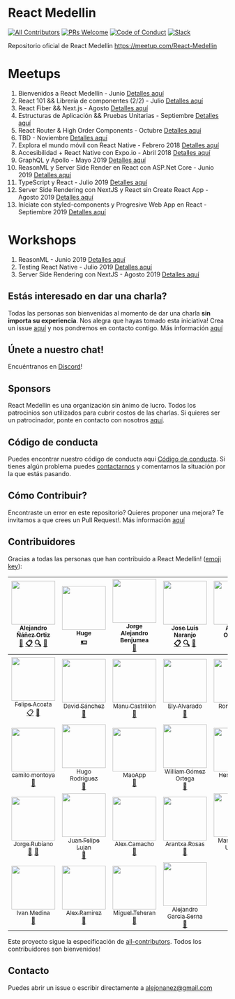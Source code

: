 # React Medellin
[![All Contributors](https://img.shields.io/badge/all_contributors-21-orange.svg?style=flat-square)](#contributors-)
[![PRs Welcome](https://img.shields.io/badge/PRs-welcome-brightgreen.svg?style=flat-square)](http://makeapullrequest.com)
[![Code of Conduct][coc-badge]](#código-de-conducta) [![Slack](https://img.shields.io/badge/chat-on%20slack-brightgreen.svg?style=flat-square)](https://join.slack.com/t/reactmedellin/shared_invite/enQtNzA4MDE1MjY4MjQwLTMzMGI0OTRlMjE2OWY5ZmY4YjcwYTZhMjZiZjBjN2JkZjQ1MWQxYWRiMTJmOThhNmU3ZGYwZjU3NTJmZTA1MmY)

Repositorio oficial de React Medellin https://meetup.com/React-Medellin

# Meetups
1. Bienvenidos a React Medellín - Junio [Detalles aquí](https://github.com/react-medellin/meetup/blob/master/meetups/junio-2017.md)
2. React 101 && Librería de componentes (2/2) - Julio [Detalles aquí](https://github.com/react-medellin/meetup/blob/master/meetups/julio-2017.md)
3. React Fiber && Next.js - Agosto [Detalles aquí](https://github.com/react-medellin/meetup/blob/master/meetups/agosto-2017.md)
4. Estructuras de Aplicación && Pruebas Unitarias - Septiembre [Detalles aquí](https://github.com/react-medellin/meetup/blob/master/meetups/septiembre-2017.md)
5. React Router & High Order Components - Octubre [Detalles aquí](https://github.com/react-medellin/meetup/blob/master/meetups/octubre-2017.md)
6. TBD - Noviembre [Detalles aquí](https://github.com/react-medellin/meetup/blob/master/meetups/noviembre-2017.md)
7. Explora el mundo móvil con React Native - Febrero 2018 [Detalles aquí](https://github.com/react-medellin/meetup/blob/master/meetups/february-2018.md)
8. Accesibilidad + React Native con Expo.io - Abril 2018 [Detalles aquí](https://github.com/react-medellin/meetup/blob/master/meetups/abril-2018.md)
9. GraphQL y Apollo - Mayo 2019 [Detalles aquí](https://github.com/react-medellin/meetup/blob/master/meetups/mayo-2019.md)
10. ReasonML y Server Side Render en React con ASP.Net Core - Junio 2019 [Detalles aquí](https://github.com/react-medellin/meetup/blob/master/meetups/junio-2019.md)
11. TypeScript y React - Julio 2019 [Detalles aquí](https://github.com/react-medellin/meetup/blob/master/meetups/julio-2019.md)
12. Server Side Rendering con NextJS y React sin Create React App - Agosto 2019 [Detalles aquí](https://github.com/react-medellin/meetup/blob/master/meetups/agosto-2019.md)
13. Iníciate con styled-components y Progresive Web App en React - Septiembre 2019 [Detalles aquí](https://github.com/react-medellin/meetup/blob/master/meetups/septiembre-2019.md)

# Workshops

1. ReasonML - Junio 2019 [Detalles aquí](https://github.com/react-medellin/meetup/blob/master/workshops/junio-2019.md)
2. Testing React Native - Julio 2019 [Detalles aquí](https://github.com/react-medellin/meetup/blob/master/workshops/julio-2019.md)
3. Server Side Rendering con NextJS - Agosto 2019 [Detalles aquí](https://github.com/react-medellin/meetup/blob/master/workshops/agosto-2019.md)

## Estás interesado en dar una charla?
Todas las personas son bienvenidas al momento de dar una charla **sin importa su experiencia**. Nos alegra que hayas tomado esta iniciativa! Crea un issue [aquí](https://github.com/react-medellin/meetup/issues) y nos pondremos en contacto contigo. Más información [aquí](CONTRIBUTING.md)

## Únete a nuestro chat!
Encuéntranos en [Discord](https://bit.ly/reactmde-discord)!

## Sponsors

React Medellin es una organización sin ánimo de lucro. Todos los patrocinios son utilizados para cubrir costos de las charlas. Si quieres ser un patrocinador, ponte en contacto con nosotros [aquí](https://github.com/react-medellin/meetup#contacto).

## Código de conducta
Puedes encontrar nuestro código de conducta aquí [Código de conducta](CODE_OF_CONDUCT.md). Si tienes algún problema puedes [contactarnos](https://github.com/react-medellin/meetup#contacto) y comentarnos la situación por la que estás pasando.

## Cómo Contribuir?
Encontraste un error en este repositorio? Quieres proponer una mejora? Te invitamos a que crees un Pull Request!. Más información [aquí](CONTRIBUTING.md)

## Contribuidores

Gracias a todas las personas que han contribuido a React Medellin! ([emoji key](https://github.com/kentcdodds/all-contributors#emoji-key)):

<!-- ALL-CONTRIBUTORS-LIST:START - Do not remove or modify this section -->
| [<img src="https://avatars0.githubusercontent.com/u/464978?v=3" width="100px;"/><br /><sub>Alejandro Ñáñez Ortiz</sub>](http://co.linkedin.com/in/alejandronanez/)<br />[📖](https://github.com/react-medellin/meetup/commits?author=alejandronanez "Documentation") [📋](#eventOrganizing-alejandronanez "Event Organizing") [🔍](#fundingFinding-alejandronanez "Funding Finding") [📢](#talk-alejandronanez "Talks") | [<img src="https://avatars3.githubusercontent.com/u/281742?v=3" width="100px;"/><br /><sub>Huge</sub>](http://hugeinc.com)<br />[💵](#financial-hugeinc "Financial") | [<img src="https://avatars0.githubusercontent.com/u/5565957?v=3" width="100px;"/><br /><sub>Jorge Alejandro Benjumea</sub>](https://github.com/AlejandroBenjumea)<br />[📢](#talk-AlejandroBenjumea "Talks") | [<img src="https://avatars1.githubusercontent.com/u/3025600?v=3" width="100px;"/><br /><sub>Jose Luis Naranjo</sub>](https://co.linkedin.com/in/josenaranjo/en)<br />[📋](#eventOrganizing-josenaranjo "Event Organizing") [🔍](#fundingFinding-josenaranjo "Funding Finding") [📢](#talk-josenaranjo "Talks") | [<img src="https://avatars0.githubusercontent.com/u/18565471?v=3" width="100px;"/><br /><sub>Angela Ordoñez</sub>](http://angelitaooo.github.io)<br />[📋](#eventOrganizing-angelitaooo "Event Organizing") | [<img src="https://avatars0.githubusercontent.com/u/23706543?v=3" width="100px;"/><br /><sub>Simon Hoyos</sub>](https://www.linkedin.com/in/simonhoyos/)<br />[📋](#eventOrganizing-simonhoyos "Event Organizing") [📢](#talk-simonhoyos "Talks") | [<img src="https://avatars0.githubusercontent.com/u/19862755?v=4" width="100px;"/><br /><sub>jmgr2996</sub>](https://github.com/jmgr2996)<br />[📋](#eventOrganizing-jmgr2996 "Event Organizing") [📢](#talk-jmgr2996 "Talks") |
| :---: | :---: | :---: | :---: | :---: | :---: | :---: |
| [<img src="https://avatars2.githubusercontent.com/u/17883219?v=4" width="100px;"/><br /><sub>Felipe Acosta</sub>](http://felipeacosta.co)<br />[📋](#eventOrganizing-facosta0787 "Event Organizing") [📢](#talk-facosta0787 "Talks") | [<img src="https://avatars2.githubusercontent.com/u/2999604?v=4" width="100px;"/><br /><sub>David Sánchez</sub>](https://twitter.com/d4vsanchez)<br />[📢](#talk-d4vsanchez "Talks") | [<img src="https://avatars2.githubusercontent.com/u/10585946?v=4" width="100px;"/><br /><sub>Manu Castrillon</sub>](https://www.manuela.dev/)<br />[📢](#talk-ManuCastrillonM "Talks") | [<img src="https://avatars1.githubusercontent.com/u/545352?v=4" width="100px;"/><br /><sub>Ely Alvarado</sub>](https://github.com/elyalvarado)<br />[📢](#talk-elyalvarado "Talks") | [<img src="https://avatars2.githubusercontent.com/u/1393135?v=4" width="100px;"/><br /><sub>Romel Pérez</sub>](https://RomelPerez.com)<br />[📢](#talk-romelperez "Talks") | [<img src="https://avatars1.githubusercontent.com/u/2167222?v=4" width="100px;"/><br /><sub>Jonathan Alvarez</sub>](http://jonalvarezz.com)<br />[📢](#talk-jonalvarezz "Talks") | [<img src="https://avatars2.githubusercontent.com/u/21693619?v=4" width="100px;"/><br /><sub>Juliana Gomez</sub>](http://www.gomezjuliana.com)<br />[📢](#talk-gomezjuliana "Talks") |
| [<img src="https://avatars0.githubusercontent.com/u/5333383?v=4" width="100px;"/><br /><sub>camilo montoya</sub>](http://www.jc-montoya.com)<br />[📢](#talk-camilomontoyau "Talks") | [<img src="https://avatars0.githubusercontent.com/u/20269155?v=4" width="100px;"/><br /><sub>Hugo Rodríguez</sub>](https://github.com/devharf2310)<br />[📢](#talk-devharf2310 "Talks") | [<img src="https://avatars1.githubusercontent.com/u/19539930?v=4" width="100px;"/><br /><sub>MaoApp</sub>](https://github.com/maoapp)<br />[📢](#talk-maoapp "Talks") | [<img src="https://avatars2.githubusercontent.com/u/33497419?v=4" width="100px;"/><br /><sub>William Gómez Ortega</sub>](http://williamegomezo.me)<br />[📢](#talk-williamegomezo "Talks") | [<img src="https://avatars3.githubusercontent.com/u/28515670?v=4" width="100px;"/><br /><sub>Henry Zarza</sub>](https://henryzarza.github.io/)<br />[📢](#talk-henryzarza "Talks") | [<img src="https://avatars3.githubusercontent.com/u/5233063?v=4" width="100px;"/><br /><sub>Carlos González</sub>](https://github.com/carlosjgonza)<br />[📢](#talk-carlosjgonza "Talks") | [<img src="https://avatars2.githubusercontent.com/u/3424036?v=4" width="100px;"/><br /><sub>Diego García</sub>](http://diegogarcias.com)<br />[📢](#talk-ElNinjaGaiden "Talks") |
| [<img src="https://avatars0.githubusercontent.com/u/30050?v=4" width="100px;"/><br /><sub>Jorge Rubiano</sub>](https://jorger.github.io/page/es/)<br />[💬](#question-Jorger "Answering Questions") [📢](#talk-Jorger "Talks") | [<img src="https://avatars1.githubusercontent.com/u/34170261?v=4" width="100px;"/><br /><sub>Juan Felipe Lujan</sub>](http://www.felipelujan.com)<br />[📢](#talk-FelipeLujan "Talks") | [<img src="https://avatars3.githubusercontent.com/u/34493807?v=4" width="100px;"/><br /><sub>Alex Camacho</sub>](https://about.me/alexcamachogz/)<br />[📢](#talk-alexcamachogz "Talks") | [<img src="https://avatars0.githubusercontent.com/u/24699675?v=4" width="100px;"/><br /><sub>Arantxa Rosas</sub>](http://aryrosvall.com)<br />[📢](#talk-AryRosvall "Talks") | [<img src="https://avatars0.githubusercontent.com/u/22798836?v=4" width="100px;"/><br /><sub>Mariangélica Useche</sub>](https://musarte.dev/)<br />[📢](#talk-musartedev "Talks") | [<img src="https://avatars2.githubusercontent.com/u/14205513?v=4" width="100px;"/><br /><sub>Maria Fernanda Serna Arboleda</sub>](https://mafe.dev)<br />[📢](#talk-mafesernaarboleda "Talks") | [<img src="https://avatars2.githubusercontent.com/u/43382355?v=4" width="100px;"/><br /><sub>Iraida Mercedes </sub>](https://github.com/iraidamercedes)<br />[📢](#talk-iraidamercedes "Talks") |
| [<img src="https://avatars3.githubusercontent.com/u/9284690?v=4" width="100px;"/><br /><sub>Ivan Medina</sub>](https://twitter.com/ivandevp)<br />[📢](#talk-ivandevp "Talks") | [<img src="https://avatars3.githubusercontent.com/u/1482473?v=4" width="100px;"/><br /><sub>Alex Ramirez</sub>](http://ramirezalex.com/)<br />[📢](#talk-RamirezAlex "Talks") | [<img src="https://avatars0.githubusercontent.com/u/3578356?v=4" width="100px;"/><br /><sub>Miguel Teheran</sub>](https://mteheran.wordpress.com/)<br />[📢](#talk-Mteheran "Talks") | [<img src="https://avatars2.githubusercontent.com/u/21073419?v=4" width="100px;"/><br /><sub>Alejandro Garcia Serna</sub>](https://github.com/alejogs4)<br />[📢](#talk-alejogs4 "Talks") |
<!-- ALL-CONTRIBUTORS-LIST:END -->

Este proyecto sigue la especificación de [all-contributors](https://github.com/kentcdodds/all-contributors). Todos los contribuidores son bienvenidos!

[coc-badge]: https://img.shields.io/badge/code%20of-conduct-ff69b4.svg?style=flat-square

## Contacto
Puedes abrir un issue o escribir directamente a alejonanez@gmail.com
